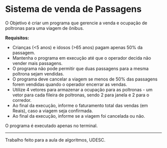 # Sistema de venda de Passagens 

O Objetivo é criar um programa que gerencie a venda e ocupação de poltronas para uma viagem de ônibus.

<b>Requisitos:</b>
- Crianças (<5 anos) e idosos (>65 anos) pagam apenas 50% da passagem.
- Mantenha o programa em execução até que o operador decida não vender mais passagens.
- O programa não pode permitir que duas passagens para a mesma poltrona sejam vendidas.
- O programa deve cancelar a viagem se menos de 50% das passagens forem vendidas quando o operador encerrar as vendas.
- Utilize 4 vetores para armazenar a ocupação para as poltronas - um vetor para cada fileira de poltronas, sendo 2 para janela e 2 para o corredor.
- Ao final da execução, informe o faturamento total das vendas (em Reais), caso a viagem seja confirmada.
- Ao final da execução, informe se a viagem foi cancelada ou não.

O programa é executado apenas no terminal. 

---

Trabalho feito para a aula de algoritmos, UDESC.

